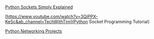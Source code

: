 [Python Sockets Simply Explained](https://www.youtube.com/watch?v=YwWfKitB8aA&ab_channel=NeuralNine)

[https://www.youtube.com/watch?v=3QiPPX-KeSc&ab_channel=TechWithTim](Python Socket Programming Tutorial)

[Python Networking Projects](https://www.youtube.com/playlist?list=PL7yh-TELLS1FwBSNR_tH7qVbNpYHL4IQs)
